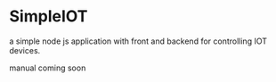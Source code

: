 # SimpleIOT
a simple node js application with front and backend for controlling IOT devices.

manual coming soon
